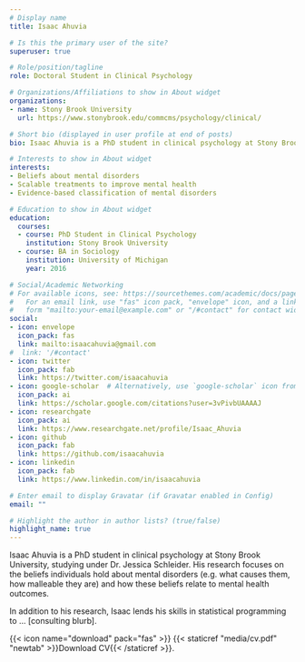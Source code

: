```yaml
---
# Display name
title: Isaac Ahuvia

# Is this the primary user of the site?
superuser: true

# Role/position/tagline
role: Doctoral Student in Clinical Psychology

# Organizations/Affiliations to show in About widget
organizations:
- name: Stony Brook University
  url: https://www.stonybrook.edu/commcms/psychology/clinical/

# Short bio (displayed in user profile at end of posts)
bio: Isaac Ahuvia is a PhD student in clinical psychology at Stony Brook University.

# Interests to show in About widget
interests:
- Beliefs about mental disorders
- Scalable treatments to improve mental health
- Evidence-based classification of mental disorders

# Education to show in About widget
education:
  courses:
  - course: PhD Student in Clinical Psychology
    institution: Stony Brook University
  - course: BA in Sociology
    institution: University of Michigan
    year: 2016

# Social/Academic Networking
# For available icons, see: https://sourcethemes.com/academic/docs/page-builder/#icons
#   For an email link, use "fas" icon pack, "envelope" icon, and a link in the
#   form "mailto:your-email@example.com" or "/#contact" for contact widget.
social:
- icon: envelope
  icon_pack: fas
  link: mailto:isaacahuvia@gmail.com
#  link: '/#contact'
- icon: twitter
  icon_pack: fab
  link: https://twitter.com/isaacahuvia
- icon: google-scholar  # Alternatively, use `google-scholar` icon from `ai` icon pack
  icon_pack: ai
  link: https://scholar.google.com/citations?user=3vPivbUAAAAJ
- icon: researchgate
  icon_pack: ai
  link: https://www.researchgate.net/profile/Isaac_Ahuvia
- icon: github
  icon_pack: fab
  link: https://github.com/isaacahuvia
- icon: linkedin
  icon_pack: fab
  link: https://www.linkedin.com/in/isaacahuvia

# Enter email to display Gravatar (if Gravatar enabled in Config)
email: ""

# Highlight the author in author lists? (true/false)
highlight_name: true
---
```


Isaac Ahuvia is a PhD student in clinical psychology at Stony Brook University, studying under Dr. Jessica Schleider. His research focuses on the beliefs individuals hold about mental disorders (e.g. what causes them, how malleable they are) and how these beliefs relate to mental health outcomes.

In addition to his research, Isaac lends his skills in statistical programming to ... [consulting blurb].

{{< icon name="download" pack="fas" >}} {{< staticref "media/cv.pdf" "newtab" >}}Download CV{{< /staticref >}}.
